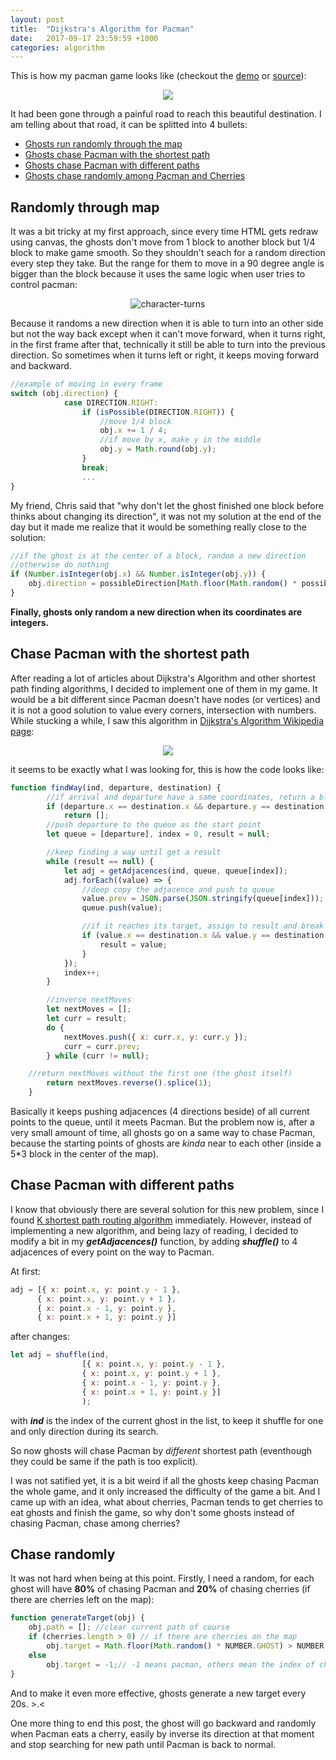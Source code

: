 ```yaml
---
layout: post
title:  "Dijkstra's Algorithm for Pacman"
date:   2017-09-17 23:59:59 +1000
categories: algorithm
---
```

This is how my pacman game looks like (checkout the [demo](https://repl.it/Jv9c/34) or [source](https://github.com/iamstevendao/pacman)):  
<p align="center">
<img src="https://thumbs.gfycat.com/FantasticFondBarnowl-size_restricted.gif"/>
</p>
It had been gone through a painful road to reach this beautiful destination.
I am telling about that road, it can be splitted into 4 bullets:

- [Ghosts run randomly through the map](#randomly-through-map)
- [Ghosts chase Pacman with the shortest path](#chase-pacman-with-the-shortest-path)
- [Ghosts chase Pacman with different paths](#chase-pacman-with-different-paths)
- [Ghosts chase randomly among Pacman and Cherries](#chase-randomly)

## Randomly through map
It was a bit tricky at my first approach, since every time HTML gets redraw using canvas, the ghosts don't move from 1 block to another block but 1/4 block to make game smooth. So they shouldn't seach for a random direction every step they take. But the range for them to move in a 90 degree angle is bigger than the block because it uses the same logic when user tries to control pacman:

<p align="center">
<img src="https://odxwwq.bn1302.livefilestore.com/y4mzvZvsn6p_qk82jNKB2BUNtKvmRZINjDJdjLxTOiNo43jORy-JH026E0bS-vL1TmyB_VCjbexNtERU6rkoIT8WMrlF23Jrc5g76RLL8cFqjvhnRC0Md-YPfNbBB77W4BXc80qBljdBd5YkDGmDYap9_S0UOpBnRaB-e0kxd_ec7w6IdpMkxMriUAqMxnfjcE7pVbYEzVNgDJ5Ral_ePM3oA?width=516&height=273&cropmode=none" alt="character-turns"/></p>
Because it randoms a new direction when it is able to turn into an other side but not the way back except when it can't move forward, when it turns right, in the first frame after that, technically it still be able to turn into the previous direction. So sometimes when it turns left or right, it keeps moving forward and backward.

```js
//example of moving in every frame
switch (obj.direction) {
			case DIRECTION.RIGHT:
				if (isPossible(DIRECTION.RIGHT)) {
					//move 1/4 block 
					obj.x += 1 / 4;
					//if move by x, make y in the middle
					obj.y = Math.round(obj.y);
				}
				break;
				...
}
```

My friend, Chris said that "why don't let the ghost finished one block before thinks about changing its direction", it was not my solution at the end of the day but it made me realize that it would be something really close to the solution:

```js
//if the ghost is at the center of a block, random a new direction
//otherwise do nothing
if (Number.isInteger(obj.x) && Number.isInteger(obj.y)) {
	obj.direction = possibleDirection[Math.floor(Math.random() * possibleDirection.length];
}
```
**Finally, ghosts only random a new direction when its coordinates are integers.**

## Chase Pacman with the shortest path
After reading a lot of articles about Dijkstra's Algorithm and other shortest path finding algorithms, I decided to implement one of them in my game.
It would be a bit different since Pacman doesn't have nodes (or vertices) and it is not a good solution to value every corners, intersection with numbers. While stucking a while, I saw this algorithm in [Dijkstra's Algorithm Wikipedia page](https://en.wikipedia.org/wiki/Dijkstra%27s_algorithm):

<p align="center">
<img src="https://upload.wikimedia.org/wikipedia/commons/2/23/Dijkstras_progress_animation.gif"/>
</p>

it seems to be exactly what I was looking for, this is how the code looks like:

```js
function findWay(ind, departure, destination) {
		//if arrival and departure have a same coordinates, return a blank array
		if (departure.x == destination.x && departure.y == destination.y)
			return [];
		//push departure to the queue as the start point
		let queue = [departure], index = 0, result = null;

		//keep finding a way until get a result
		while (result == null) {
			let adj = getAdjacences(ind, queue, queue[index]);
			adj.forEach((value) => {
				//deep copy the adjacence and push to queue
				value.prev = JSON.parse(JSON.stringify(queue[index]));
				queue.push(value);

				//if it reaches its target, assign to result and break the loop
				if (value.x == destination.x && value.y == destination.y) {
					result = value;
				}
			});
			index++;
		}

		//inverse nextMoves
		let nextMoves = [];
		let curr = result;
		do {
			nextMoves.push({ x: curr.x, y: curr.y });
			curr = curr.prev;
		} while (curr != null);

    //return nextMoves without the first one (the ghost itself)
		return nextMoves.reverse().splice(1);
	}
```
Basically it keeps pushing adjacences (4 directions beside) of all current points to the queue, until it meets Pacman.
But the problem now is, after a very small amount of time, all ghosts go on a same way to chase Pacman, because the starting points of ghosts are *kinda* near to each other (inside a 5*3 block in the center of the map).

## Chase Pacman with different paths
I know that obviously there are several solution for this new problem, since I found [K shortest path routing algorithm](https://en.wikipedia.org/wiki/K_shortest_path_routing) immediately.
However, instead of implementing a new algorithm, and being lazy of reading, I decided to modify a bit in my ***getAdjacences()*** function, by adding ***shuffle()*** to 4 adjacences of every point on the way to Pacman.

At first:
```js
adj = [{ x: point.x, y: point.y - 1 }, 
      { x: point.x, y: point.y + 1 }, 
      { x: point.x - 1, y: point.y }, 
      { x: point.x + 1, y: point.y }]
```
after changes:
```js
let adj = shuffle(ind, 
                [{ x: point.x, y: point.y - 1 }, 
                { x: point.x, y: point.y + 1 }, 
                { x: point.x - 1, y: point.y }, 
                { x: point.x + 1, y: point.y }]
                );
```
with ***ind*** is the index of the current ghost in the list, to keep it shuffle for one and only direction during its search.

So now ghosts will chase Pacman by *different* shortest path (eventhough they could be  same if the path is too explicit).

I was not satified yet, it is a bit weird if all the ghosts keep chasing Pacman the whole game, and it only increased the difficulty of the game a bit. And I came up with an idea, what about cherries, Pacman tends to get cherries to eat ghosts and finish the game, so why don't some ghosts instead of chasing Pacman, chase among cherries?

## Chase randomly
It was not hard when being at this point.
Firstly, I need a random, for each ghost will have **80%** of chasing Pacman and **20%** of chasing cherries (if there are cherries left on the map):

```js
function generateTarget(obj) {
	obj.path = []; //clear current path of course
	if (cherries.length > 0) // if there are cherries on the map
		obj.target = Math.floor(Math.random() * NUMBER.GHOST) > NUMBER.GHOST / 4 ? -1 : Math.floor(Math.random() * cherries.length);
	else
		obj.target = -1;// -1 means pacman, others mean the index of cherries in the list
}
```

And to make it even more effective, ghosts generate a new target every 20s. >.<

One more thing to end this post, the ghost will go backward and randomly when Pacman eats a cherry, easily by inverse its direction at that moment and stop searching for new path until Pacman is back to normal.